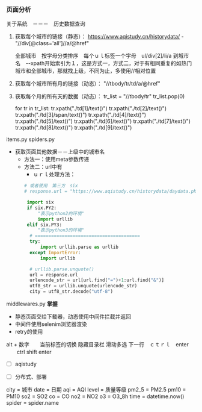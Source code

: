 ### 页面分析


关于系统　－－－　历史数据查询
1. 获取每个城市的链接（静态）：
    https://www.aqistudy.cn/historydata/  -
    "//div[@class='all']//a/@href"

    全部城市　按字母分类排序　每个ｕｌ标签一个字母　ul/div[2]/li/a  到城市名　--xpath开始索引为１，这是方式一，方式二，对于有相同重复的如热门城市和全部城市，那就找上级，不同为止，多使用//相对位置

2. 获取每个城市所有月的链接（动态）：
    "//tbody/tr/td/a/@href"

3. 获取每个月的所有天的数据（动态）：
    tr_list = "//tbody/tr"
    tr_list.pop(0)

    for tr in tr_list:
        tr.xpath("./td[1]/text()")
        tr.xpath("./td[2]/text()")
        tr.xpath("./td[3]/span/text()")
        tr.xpath("./td[4]/text()")
        tr.xpath("./td[5]/text()")
        tr.xpath("./td[6]/text()")
        tr.xpath("./td[7]/text()")
        tr.xpath("./td[8]/text()")
        tr.xpath("./td[9]/text()")


items.py
spiders.py
  - 获取页面其他数据－－上级中的城市名
    - 方法一：使用meta参数传递
    - 方法二：url中有
      - ｕｒｌ处理方法：
      ```python
      # 或者使用　第三方　six
      # response.url = "https://www.aqistudy.cn/historydata/daydata.php?city=%E6%B7%B1%E5%9C%B3&month=2014-02"

       import six
       if six.PY2:
           "表示python2的环境"
           import urllib
       elif six.PY3:
           "表示python3的环境"
        # =======================================
        try:
            import urllib.parse as urllib
        except ImportError:
            import urllib

        # urllib.parse.unquote()
        url = response.url
        urlencode_str = url[url.find("=")+1:url.find("&")]
        utf8_str = urllib.unquote(urlencode_str)
        city = utf8_str.decode("utf-8")

      ```
middlewares.py **掌握**
* 静态页面交给下载器，动态使用中间件拦截并返回
* 中间件使用selenim浏览器渲染　
* retry的使用   




alt + 数字　　当前标签的切换
隐藏目录栏
滑动多选
下一行　ｃｔｒｌ　enter
　　ctrl shift enter


- [ ] aqistudy
- [ ] 分布式、部署



city = 城市
date = 日期
aqi = AQI
level = 质量等级
pm2_5 = PM2.5
pm10 = PM10
so2 = SO2
co = CO
no2 = NO2
o3 = O3_8h
time = datetime.now()
spider = spider.name

